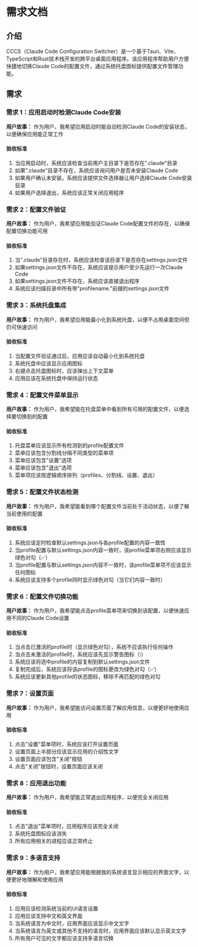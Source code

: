 # 需求文档

## 介绍

CCCS（Claude Code Configuration Switcher）是一个基于Tauri、Vite、TypeScript和Rust技术栈开发的跨平台桌面应用程序。该应用程序帮助用户方便快捷地切换Claude Code的配置文件，通过系统托盘图标提供配置文件管理功能。

## 需求

### 需求 1：应用启动时检测Claude Code安装

**用户故事：** 作为用户，我希望应用启动时能自动检测Claude Code的安装状态，以便确保应用能正常工作

#### 验收标准

1. 当应用启动时，系统应该检查当前用户主目录下是否存在".claude"目录
2. 如果".claude"目录不存在，系统应该询问用户是否未安装Claude Code
3. 如果用户确认未安装，系统应该提供文件选择器让用户选择Claude Code安装目录
4. 如果用户选择退出，系统应该正常关闭应用程序

### 需求 2：配置文件验证

**用户故事：** 作为用户，我希望应用能验证Claude Code配置文件的存在，以确保配置切换功能可用

#### 验收标准

1. 当".claude"目录存在时，系统应该检查该目录下是否存在settings.json文件
2. 如果settings.json文件不存在，系统应该提示用户至少先运行一次Claude Code
3. 如果settings.json文件不存在，系统应该直接退出程序
4. 系统应该扫描目录中所有带"profilename."前缀的settings.json文件

### 需求 3：系统托盘集成

**用户故事：** 作为用户，我希望应用能最小化到系统托盘，以便不占用桌面空间但仍可快速访问

#### 验收标准

1. 当配置文件验证通过后，应用应该自动最小化到系统托盘
2. 系统托盘中应该显示应用图标
3. 右键点击托盘图标时，应该弹出上下文菜单
4. 应用应该在系统托盘中保持运行状态

### 需求 4：配置文件菜单显示

**用户故事：** 作为用户，我希望能在托盘菜单中看到所有可用的配置文件，以便选择要切换到的配置

#### 验收标准

1. 托盘菜单应该显示所有检测到的profile配置文件
2. 菜单应该包含分割线分隔不同类型的菜单项
3. 菜单应该包含"设置"选项
4. 菜单应该包含"退出"选项
5. 菜单项应该按逻辑顺序排列（profiles、分割线、设置、退出）

### 需求 5：配置文件状态检测

**用户故事：** 作为用户，我希望能看到哪个配置文件当前处于活动状态，以便了解当前使用的配置

#### 验收标准

1. 系统应该定时检查默认settings.json与各profile配置的内容一致性
2. 当profile配置与默认settings.json内容一致时，该profile菜单项右侧应该显示绿色对勾（✅）
3. 当profile配置与默认settings.json内容不一致时，该profile菜单项不应该显示任何图标
4. 系统应该支持多个profile同时显示绿色对勾（当它们内容一致时）

### 需求 6：配置文件切换功能

**用户故事：** 作为用户，我希望能点击profile菜单项来切换到该配置，以便快速应用不同的Claude Code设置

#### 验收标准

1. 当点击已激活的profile时（显示绿色对勾），系统不应该执行任何操作
2. 当点击未激活的profile时，系统应该先显示警告图标（❕）
3. 系统应该将选中profile的内容复制到默认settings.json文件
4. 复制完成后，系统应该将该profile的图标更改为绿色对勾（✅）
5. 系统应该更新其他profile的状态图标，移除不再匹配的绿色对勾

### 需求 7：设置页面

**用户故事：** 作为用户，我希望能访问设置页面了解应用信息，以便更好地使用应用

#### 验收标准

1. 点击"设置"菜单项时，系统应该打开设置页面
2. 设置页面上半部分应该显示应用的介绍性文字
3. 设置页面应该包含"关闭"按钮
4. 点击"关闭"按钮时，设置页面应该关闭

### 需求 8：应用退出功能

**用户故事：** 作为用户，我希望能正常退出应用程序，以便完全关闭应用

#### 验收标准

1. 点击"退出"菜单项时，应用程序应该完全关闭
2. 系统托盘图标应该消失
3. 所有应用相关的进程应该正常终止

### 需求 9：多语言支持

**用户故事：** 作为用户，我希望应用能根据我的系统语言显示相应的界面文字，以便更好地理解和使用应用

#### 验收标准

1. 应用应该检测系统当前的UI语言设置
2. 应用应该支持中文和英文界面
3. 当系统语言为中文时，应用界面应该显示中文文字
4. 当系统语言为英文或其他不支持的语言时，应用界面应该默认显示英文文字
5. 所有用户可见的文字都应该支持多语言切换